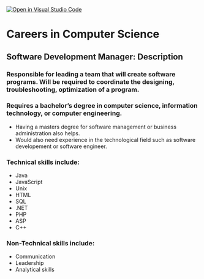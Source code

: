[![Open in Visual Studio Code](https://classroom.github.com/assets/open-in-vscode-c66648af7eb3fe8bc4f294546bfd86ef473780cde1dea487d3c4ff354943c9ae.svg)](https://classroom.github.com/online_ide?assignment_repo_id=8805337&assignment_repo_type=AssignmentRepo)
# Careers in Computer Science
## Software Development Manager: Description
### Responsible for leading a team that will create software programs. Will be required to coordinate the designing, troubleshooting, optimization of a program.
###
### Requires a bachelor’s degree in computer science, information technology, or computer engineering.
- Having a masters degree for software management or business administration also helps.
- Would also need experience in the technological field such as software developement or software engineer.
### Technical skills include:
- Java
- JavaScript
- Unix
- HTML
- SQL
- .NET
- PHP
- ASP
- C++
### Non-Technical skills include: 
- Communication
- Leadership
- Analytical skills


